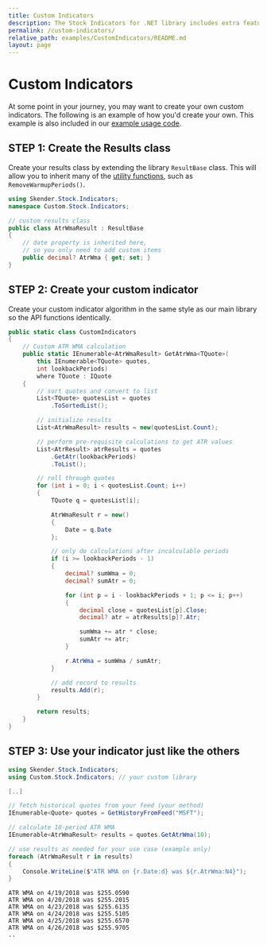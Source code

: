 ```yaml
---
title: Custom Indicators
description: The Stock Indicators for .NET library includes extra features to make it easy for you to extend and to add your own custom indicators.  Here's an example.
permalink: /custom-indicators/
relative_path: examples/CustomIndicators/README.md
layout: page
---
```


# Custom Indicators

At some point in your journey, you may want to create your own custom indicators.
The following is an example of how you'd create your own.
This example is also included in our [example usage code](https://dotnet.stockindicators.dev/examples/#content).

## STEP 1: Create the Results class

Create your results class by extending the library `ResultBase` class.  This will allow you to inherit many of the [utility functions](https://dotnet.stockindicators.dev/utilities/#utilities-for-indicator-results), such as `RemoveWarmupPeriods()`.

```csharp
using Skender.Stock.Indicators;
namespace Custom.Stock.Indicators;

// custom results class
public class AtrWmaResult : ResultBase
{
    // date property is inherited here,
    // so you only need to add custom items
    public decimal? AtrWma { get; set; }
}
```

## STEP 2: Create your custom indicator

Create your custom indicator algorithm in the same style as our main library so the API functions identically.

```csharp
public static class CustomIndicators
{
    // Custom ATR WMA calculation
    public static IEnumerable<AtrWmaResult> GetAtrWma<TQuote>(
        this IEnumerable<TQuote> quotes,
        int lookbackPeriods)
        where TQuote : IQuote
    {
        // sort quotes and convert to list
        List<TQuote> quotesList = quotes
            .ToSortedList();

        // initialize results
        List<AtrWmaResult> results = new(quotesList.Count);

        // perform pre-requisite calculations to get ATR values
        List<AtrResult> atrResults = quotes
            .GetAtr(lookbackPeriods)
            .ToList();

        // roll through quotes
        for (int i = 0; i < quotesList.Count; i++)
        {
            TQuote q = quotesList[i];

            AtrWmaResult r = new()
            {
                Date = q.Date
            };

            // only do calculations after incalculable periods
            if (i >= lookbackPeriods - 1)
            {
                decimal? sumWma = 0;
                decimal? sumAtr = 0;

                for (int p = i - lookbackPeriods + 1; p <= i; p++)
                {
                    decimal close = quotesList[p].Close;
                    decimal? atr = atrResults[p]?.Atr;

                    sumWma += atr * close;
                    sumAtr += atr;
                }

                r.AtrWma = sumWma / sumAtr;
            }

            // add record to results
            results.Add(r);
        }

        return results;
    }
}
```

## STEP 3: Use your indicator just like the others

```csharp
using Skender.Stock.Indicators;
using Custom.Stock.Indicators; // your custom library

[..]

// fetch historical quotes from your feed (your method)
IEnumerable<Quote> quotes = GetHistoryFromFeed("MSFT");

// calculate 10-period ATR WMA
IEnumerable<AtrWmaResult> results = quotes.GetAtrWma(10);

// use results as needed for your use case (example only)
foreach (AtrWmaResult r in results)
{
    Console.WriteLine($"ATR WMA on {r.Date:d} was ${r.AtrWma:N4}");
}
```

```console
ATR WMA on 4/19/2018 was $255.0590
ATR WMA on 4/20/2018 was $255.2015
ATR WMA on 4/23/2018 was $255.6135
ATR WMA on 4/24/2018 was $255.5105
ATR WMA on 4/25/2018 was $255.6570
ATR WMA on 4/26/2018 was $255.9705
..
```
